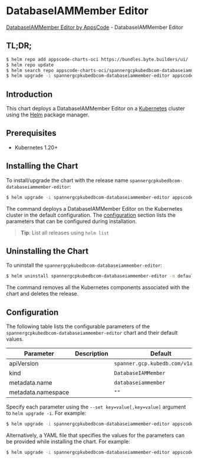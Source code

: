 # DatabaseIAMMember Editor

[DatabaseIAMMember Editor by AppsCode](https://appscode.com) - DatabaseIAMMember Editor

## TL;DR;

```bash
$ helm repo add appscode-charts-oci https://bundles.byte.builders/ui/
$ helm repo update
$ helm search repo appscode-charts-oci/spannergcpkubedbcom-databaseiammember-editor --version=v0.8.0
$ helm upgrade -i spannergcpkubedbcom-databaseiammember-editor appscode-charts-oci/spannergcpkubedbcom-databaseiammember-editor -n default --create-namespace --version=v0.8.0
```

## Introduction

This chart deploys a DatabaseIAMMember Editor on a [Kubernetes](http://kubernetes.io) cluster using the [Helm](https://helm.sh) package manager.

## Prerequisites

- Kubernetes 1.20+

## Installing the Chart

To install/upgrade the chart with the release name `spannergcpkubedbcom-databaseiammember-editor`:

```bash
$ helm upgrade -i spannergcpkubedbcom-databaseiammember-editor appscode-charts-oci/spannergcpkubedbcom-databaseiammember-editor -n default --create-namespace --version=v0.8.0
```

The command deploys a DatabaseIAMMember Editor on the Kubernetes cluster in the default configuration. The [configuration](#configuration) section lists the parameters that can be configured during installation.

> **Tip**: List all releases using `helm list`

## Uninstalling the Chart

To uninstall the `spannergcpkubedbcom-databaseiammember-editor`:

```bash
$ helm uninstall spannergcpkubedbcom-databaseiammember-editor -n default
```

The command removes all the Kubernetes components associated with the chart and deletes the release.

## Configuration

The following table lists the configurable parameters of the `spannergcpkubedbcom-databaseiammember-editor` chart and their default values.

|     Parameter      | Description |                   Default                    |
|--------------------|-------------|----------------------------------------------|
| apiVersion         |             | <code>spanner.gcp.kubedb.com/v1alpha1</code> |
| kind               |             | <code>DatabaseIAMMember</code>               |
| metadata.name      |             | <code>databaseiammember</code>               |
| metadata.namespace |             | <code>""</code>                              |


Specify each parameter using the `--set key=value[,key=value]` argument to `helm upgrade -i`. For example:

```bash
$ helm upgrade -i spannergcpkubedbcom-databaseiammember-editor appscode-charts-oci/spannergcpkubedbcom-databaseiammember-editor -n default --create-namespace --version=v0.8.0 --set apiVersion=spanner.gcp.kubedb.com/v1alpha1
```

Alternatively, a YAML file that specifies the values for the parameters can be provided while
installing the chart. For example:

```bash
$ helm upgrade -i spannergcpkubedbcom-databaseiammember-editor appscode-charts-oci/spannergcpkubedbcom-databaseiammember-editor -n default --create-namespace --version=v0.8.0 --values values.yaml
```
